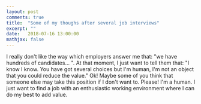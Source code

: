 ```yaml
---
layout: post
comments: true
title:  "Some of my thoughs after several job interviews"
excerpt: ""
date:   2018-07-16 13:00:00
mathjax: false
---
```


I really don't like the way which employers answer me that: "we have hundreds of candidates... ". 
At that moment, I just want to tell them that: "I know I know. You have got several choices but I'm human, I'm not an object that you could reduce the value." 
Ok! Maybe some of you think that someone else may take this position if I don't want to. 
Please! I'm a human. I just want to find a job with an enthusiastic working environment where I can do my best to add value.

